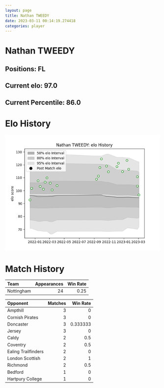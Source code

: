 ```yaml
---  
layout: page  
title: Nathan TWEEDY  
date: 2023-03-11 00:14:19.274418  
categories: player  
---
```

# Nathan TWEEDY

## Positions: FL

## Current elo: 97.0

## Current Percentile: 86.0

# Elo History


![elo history](history_NathanTWEEDY.png)
# Match History


| Team       |   Appearances |   Win Rate |
|:-----------|--------------:|-----------:|
| Nottingham |            24 |       0.25 |

| Opponent            |   Matches |   Win Rate |
|:--------------------|----------:|-----------:|
| Ampthill            |         3 |   0        |
| Cornish Pirates     |         3 |   0        |
| Doncaster           |         3 |   0.333333 |
| Jersey              |         3 |   0        |
| Caldy               |         2 |   0.5      |
| Coventry            |         2 |   0.5      |
| Ealing Trailfinders |         2 |   0        |
| London Scottish     |         2 |   1        |
| Richmond            |         2 |   0.5      |
| Bedford             |         1 |   0        |
| Hartpury College    |         1 |   0        |